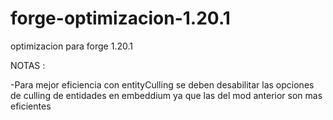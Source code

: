 # forge-optimizacion-1.20.1
optimizacion para forge 1.20.1

NOTAS :
 
-Para mejor eficiencia con entityCulling se deben desabilitar las opciones de culling de entidades en embeddium ya que las del mod anterior son mas eficientes
